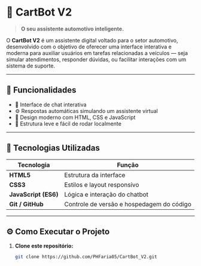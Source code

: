 # 🚗 CartBot V2
> **O seu assistente automotivo inteligente.**

O **CartBot V2** é um assistente digital voltado para o setor automotivo, desenvolvido com o objetivo de oferecer uma interface interativa e moderna para auxiliar usuários em tarefas relacionadas a veículos — seja simular atendimentos, responder dúvidas, ou facilitar interações com um sistema de suporte.

---

## 🧠 Funcionalidades

- 💬 Interface de chat interativa  
- ⚙️ Respostas automáticas simulando um assistente virtual  
- 🎨 Design moderno com HTML, CSS e JavaScript  
- 🚀 Estrutura leve e fácil de rodar localmente  

---

## 🧩 Tecnologias Utilizadas

| Tecnologia | Função |
|-------------|--------|
| **HTML5** | Estrutura da interface |
| **CSS3** | Estilos e layout responsivo |
| **JavaScript (ES6)** | Lógica e interação do chatbot |
| **Git / GitHub** | Controle de versão e hospedagem do código |

---

## ⚙️ Como Executar o Projeto

1. **Clone este repositório:**
   ```bash
   git clone https://github.com/PHFaria05/CartBot_V2.git
